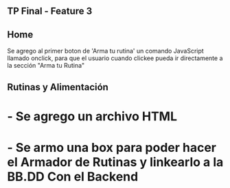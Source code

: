 ## TP Final - Feature 3

## Home

Se agrego al primer boton de 'Arma tu rutina' un comando JavaScript llamado onclick, para que el usuario cuando clickee
pueda ir directamente a la sección "Arma tu Rutina"

## Rutinas y Alimentación

# - Se agrego un archivo HTML
# - Se armo una box para poder hacer el Armador de Rutinas y linkearlo a la BB.DD Con el Backend
